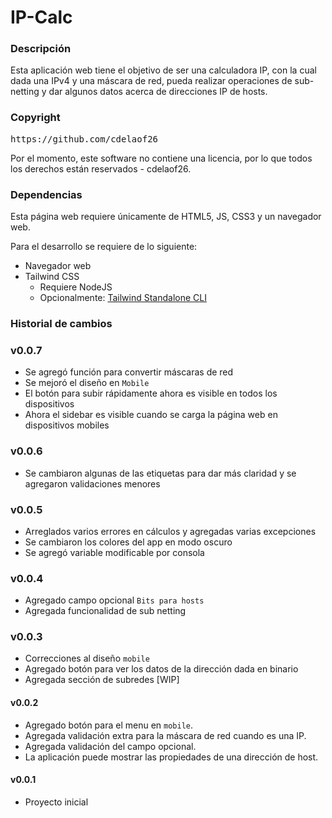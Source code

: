 # IP-Calc


### Descripción
Esta aplicación web tiene el objetivo de ser una calculadora IP,
con la cual dada una IPv4 y una máscara de red, pueda realizar operaciones de
sub-netting y dar algunos datos acerca de direcciones IP de hosts. 

### Copyright
<pre>
https://github.com/cdelaof26
</pre>

Por el momento, este software no contiene una licencia, por
lo que todos los derechos están reservados - cdelaof26. 

### Dependencias
Esta página web requiere únicamente de HTML5, JS, CSS3 y 
un navegador web.

Para el desarrollo se requiere de lo siguiente:
- Navegador web
- Tailwind CSS
  - Requiere NodeJS
  - Opcionalmente: [Tailwind Standalone CLI](https://tailwindcss.com/blog/standalone-cli)


### Historial de cambios

### v0.0.7
- Se agregó función para convertir máscaras de red
- Se mejoró el diseño en `Mobile`
- El botón para subir rápidamente ahora es visible en 
  todos los dispositivos
- Ahora el sidebar es visible cuando se carga la 
  página web en dispositivos mobiles

### v0.0.6
- Se cambiaron algunas de las etiquetas para dar más 
  claridad y se agregaron validaciones menores

### v0.0.5
- Arreglados varios errores en cálculos y agregadas varias 
  excepciones
- Se cambiaron los colores del app en modo oscuro
- Se agregó variable modificable por consola

### v0.0.4
- Agregado campo opcional `Bits para hosts`
- Agregada funcionalidad de sub netting

### v0.0.3
- Correcciones al diseño `mobile`
- Agregado botón para ver los datos de la dirección dada 
  en binario
- Agregada sección de subredes [WIP]

#### v0.0.2
- Agregado botón para el menu en `mobile`.
- Agregada validación extra para la máscara de red cuando
  es una IP.
- Agregada validación del campo opcional.
- La aplicación puede mostrar las propiedades de una dirección de host.

#### v0.0.1
- Proyecto inicial
